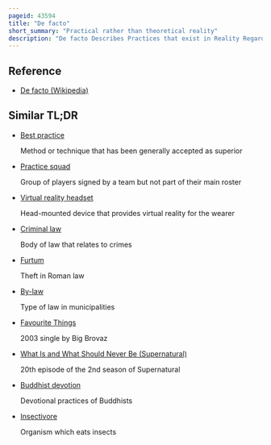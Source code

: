 ```yaml
---
pageid: 43594
title: "De facto"
short_summary: "Practical rather than theoretical reality"
description: "De facto Describes Practices that exist in Reality Regardless of whether they are officially recognized by Laws or other formal Norms. It is commonly used to refer to what happens in Practice, in Contrast with de Jure, which refers to Things that happen according to official Law, regardless of whether the Practice exists in Reality."
---
```


## Reference

- [De facto (Wikipedia)](https://en.wikipedia.org/?curid=43594)

## Similar TL;DR

- [Best practice](/tldr/en/best-practice)

  Method or technique that has been generally accepted as superior

- [Practice squad](/tldr/en/practice-squad)

  Group of players signed by a team but not part of their main roster

- [Virtual reality headset](/tldr/en/virtual-reality-headset)

  Head-mounted device that provides virtual reality for the wearer

- [Criminal law](/tldr/en/criminal-law)

  Body of law that relates to crimes

- [Furtum](/tldr/en/furtum)

  Theft in Roman law

- [By-law](/tldr/en/by-law)

  Type of law in municipalities

- [Favourite Things](/tldr/en/favourite-things)

  2003 single by Big Brovaz

- [What Is and What Should Never Be (Supernatural)](/tldr/en/what-is-and-what-should-never-be-supernatural)

  20th episode of the 2nd season of Supernatural

- [Buddhist devotion](/tldr/en/buddhist-devotion)

  Devotional practices of Buddhists

- [Insectivore](/tldr/en/insectivore)

  Organism which eats insects
